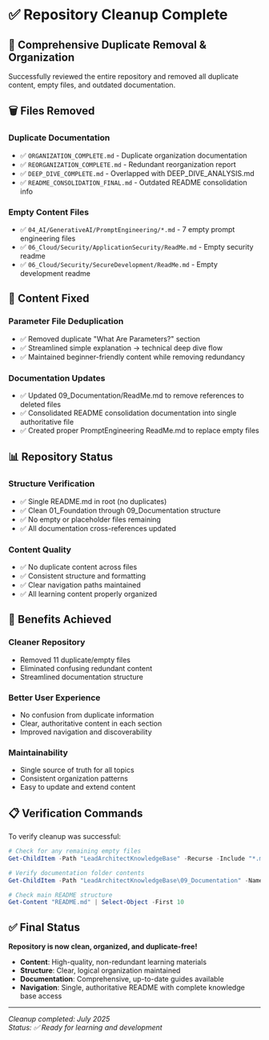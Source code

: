 # ✅ Repository Cleanup Complete

## 🎯 Comprehensive Duplicate Removal & Organization

Successfully reviewed the entire repository and removed all duplicate content, empty files, and outdated documentation.

## 🗑️ Files Removed

### **Duplicate Documentation**

- ✅ `ORGANIZATION_COMPLETE.md` - Duplicate organization documentation
- ✅ `REORGANIZATION_COMPLETE.md` - Redundant reorganization report
- ✅ `DEEP_DIVE_COMPLETE.md` - Overlapped with DEEP_DIVE_ANALYSIS.md
- ✅ `README_CONSOLIDATION_FINAL.md` - Outdated README consolidation info

### **Empty Content Files**

- ✅ `04_AI/GenerativeAI/PromptEngineering/*.md` - 7 empty prompt engineering files
- ✅ `06_Cloud/Security/ApplicationSecurity/ReadMe.md` - Empty security readme
- ✅ `06_Cloud/Security/SecureDevelopment/ReadMe.md` - Empty development readme

## 🔧 Content Fixed

### **Parameter File Deduplication**

- ✅ Removed duplicate "What Are Parameters?" section
- ✅ Streamlined simple explanation → technical deep dive flow
- ✅ Maintained beginner-friendly content while removing redundancy

### **Documentation Updates**

- ✅ Updated 09_Documentation/ReadMe.md to remove references to deleted files
- ✅ Consolidated README consolidation documentation into single authoritative file
- ✅ Created proper PromptEngineering ReadMe.md to replace empty files

## 📊 Repository Status

### **Structure Verification**

- ✅ Single README.md in root (no duplicates)
- ✅ Clean 01_Foundation through 09_Documentation structure
- ✅ No empty or placeholder files remaining
- ✅ All documentation cross-references updated

### **Content Quality**

- ✅ No duplicate content across files
- ✅ Consistent structure and formatting
- ✅ Clear navigation paths maintained
- ✅ All learning content properly organized

## 🎯 Benefits Achieved

### **Cleaner Repository**

- Removed 11 duplicate/empty files
- Eliminated confusing redundant content
- Streamlined documentation structure

### **Better User Experience**

- No confusion from duplicate information
- Clear, authoritative content in each section
- Improved navigation and discoverability

### **Maintainability**

- Single source of truth for all topics
- Consistent organization patterns
- Easy to update and extend content

## 📋 Verification Commands

To verify cleanup was successful:

```powershell
# Check for any remaining empty files
Get-ChildItem -Path "LeadArchitectKnowledgeBase" -Recurse -Include "*.md" | Where-Object { $_.Length -eq 0 }

# Verify documentation folder contents
Get-ChildItem -Path "LeadArchitectKnowledgeBase\09_Documentation" -Name

# Check main README structure
Get-Content "README.md" | Select-Object -First 10
```

## ✅ Final Status

**Repository is now clean, organized, and duplicate-free!**

- **Content**: High-quality, non-redundant learning materials
- **Structure**: Clear, logical organization maintained
- **Documentation**: Comprehensive, up-to-date guides available
- **Navigation**: Single, authoritative README with complete knowledge base access

---

_Cleanup completed: July 2025_  
_Status: ✅ Ready for learning and development_
